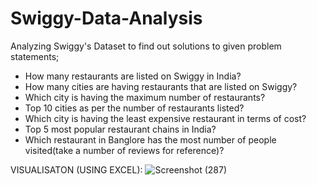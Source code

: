 # Swiggy-Data-Analysis
Analyzing Swiggy's Dataset to find out solutions to given problem statements;
* How many restaurants are listed on Swiggy in India?
* How many cities are having restaurants that are listed on Swiggy?
* Which city is having the maximum number of restaurants?
* Top 10 cities as per the number of restaurants listed?
* Which city is having the least expensive restaurant in terms of cost?
* Top 5 most popular restaurant chains in India?
* Which restaurant in Banglore has the most number of people visited(take a number of reviews for reference)?

VISUALISATON (USING EXCEL):
![Screenshot (287)](https://github.com/mehulsharmaaa/Swiggy-Data-Analysis/assets/85808451/8740caeb-364e-4e5d-a324-e4908b46aa4c)
